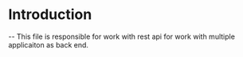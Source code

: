 # Introduction

 -- This file is responsible for work with rest api for work with multiple applicaiton as back end.